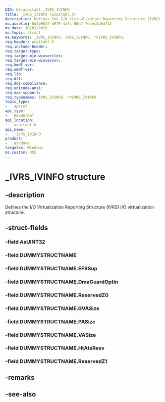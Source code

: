 ```yaml
---
UID: NS:acpitabl._IVRS_IVINFO
title: _IVRS_IVINFO (acpitabl.h)
description: Defines the I/O Virtualization Reporting Structure (IVRS) I/O virtualization structure.
ms.assetid: 5d3b9617-d979-4a7c-80e7-7eaec3a6d713
ms.date: 10/01/2018
ms.topic: struct
ms.keywords: _IVRS_IVINFO, IVRS_IVINFO, *PIVRS_IVINFO, 
req.header: acpitabl.h
req.include-header:
req.target-type:
req.target-min-winverclnt:
req.target-min-winversvr:
req.kmdf-ver:
req.umdf-ver:
req.lib:
req.dll:
req.ddi-compliance:
req.unicode-ansi:
req.max-support:
req.typenames: IVRS_IVINFO, *PIVRS_IVINFO
topic_type: 
-	apiref
api_type: 
-	HeaderDef
api_location: 
-	acpitabl.h
api_name: 
-	_IVRS_IVINFO
product:
-	Windows
targetos: Windows
ms.custom: RS5
---
```


# _IVRS_IVINFO structure

## -description

Defines the I/O Virtualization Reporting Structure (IVRS) I/O virtualization structure.

## -struct-fields

### -field AsUINT32
 
### -field DUMMYSTRUCTNAME
 
### -field DUMMYSTRUCTNAME.EFRSup
 
### -field DUMMYSTRUCTNAME.DmaGuardOptIn
 
### -field DUMMYSTRUCTNAME.ReservedZ0
 
### -field DUMMYSTRUCTNAME.GVASize
 
### -field DUMMYSTRUCTNAME.PASize
 
### -field DUMMYSTRUCTNAME.VASize
 
### -field DUMMYSTRUCTNAME.HtAtsResv
 
### -field DUMMYSTRUCTNAME.ReservedZ1
 

## -remarks

## -see-also
